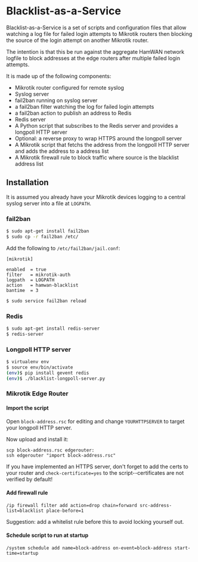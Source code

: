 # Blacklist-as-a-Service

Blacklist-as-a-Service is a set of scripts and configuration files that allow
watching a log file for failed login attempts to Mikrotik routers then blocking
the source of the login attempt on another Mikrotik router.

The intention is that this be run against the aggregate HamWAN network logfile
to block addresses at the edge routers after multiple failed login attempts.

It is made up of the following components:

* Mikrotik router configured for remote syslog
* Syslog server
* fail2ban running on syslog server
* a fail2ban filter watching the log for failed login attempts
* a fail2ban action to publish an address to Redis
* Redis server
* A Python script that subscribes to the Redis server and provides a longpoll
HTTP server
* Optional: a reverse proxy to wrap HTTPS around the longpoll server
* A Mikrotik script that fetchs the address from the longpoll HTTP server and
adds the address to a address list
* A Mikrotik firewall rule to block traffic where source is the blacklist
address list

## Installation

It is assumed you already have your Mikrotik devices logging to a central
syslog server into a file at `LOGPATH`.

### fail2ban

```bash
$ sudo apt-get install fail2ban
$ sudo cp -r fail2ban /etc/
```

Add the following to `/etc/fail2ban/jail.conf`:

```
[mikrotik]

enabled  = true
filter   = mikrotik-auth 
logpath  = LOGPATH
action   = hamwan-blacklist
bantime  = 3
```

```bash
$ sudo service fail2ban reload
```

### Redis

```bash
$ sudo apt-get install redis-server
$ redis-server
```

### Longpoll HTTP server

```bash
$ virtualenv env
$ source env/bin/activate
(env)$ pip install gevent redis
(env)$ ./blacklist-longpoll-server.py
```

### Mikrotik Edge Router

#### Import the script

Open `block-address.rsc` for editing and change `YOURHTTPSERVER` to target your
longpoll HTTP server.

Now upload and install it:
```
scp block-address.rsc edgerouter:
ssh edgerouter "import block-address.rsc"
```

If you have implemented an HTTPS server, don't forget to add the certs to your
router and `check-certificate=yes` to the script--certificates are not verified
by default!

#### Add firewall rule

```
/ip firewall filter add action=drop chain=forward src-address-list=blacklist place-before=1
```
Suggestion: add a whitelist rule before this to avoid locking yourself out.

#### Schedule script to run at startup

```
/system schedule add name=block-address on-event=block-address start-time=startup
```
